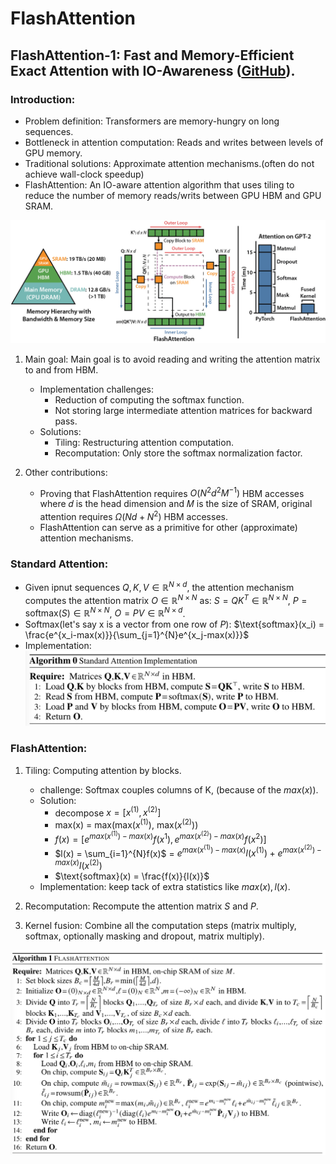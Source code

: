 # FlashAttention



## FlashAttention-1: Fast and Memory-Efficient Exact Attention with IO-Awareness ([GitHub](https://github.com/Dao-AILab/flash-attention?tab=readme-ov-file)).

### Introduction:
- Problem definition: Transformers are memory-hungry on long sequences.
- Bottleneck in attention computation: Reads and writes between levels of GPU memory.
- Traditional solutions: Approximate attention mechanisms.(often do not achieve wall-clock speedup)
- FlashAttention: An IO-aware attention algorithm that uses tiling to reduce the number of memory reads/writs between
GPU HBM and GPU SRAM.

![alt text](image.png)

1. Main goal: Main goal is to avoid reading and writing the attention matrix to and from HBM.
    - Implementation challenges:
        - Reduction of computing the softmax function.
        - Not storing large intermediate attention matrices for backward pass. 
    - Solutions:
        - Tiling: Restructuring attention computation.
        - Recomputation: Only store the softmax normalization factor.

2. Other contributions:
    - Proving that FlashAttention requires $O(N^2d^2M^{-1})$ HBM accesses where 𝑑 is the head dimension and 𝑀 is the size of SRAM, 
    original attention requires $Ω(Nd+N^2)$ HBM accesses.
    - FlashAttention can serve as a primitive for other (approximate) attention mechanisms.

### Standard Attention: 
- Given ipnut sequences $Q, K, V \in \mathbb{R}^{N \times d}$, the attention mechanism computes the attention matrix $O \in \mathbb{R}^{N \times N}$ as:
    $S = QK^T\in \mathbb{R}^{N \times N}$, $P = \text{softmax}(S) \in \mathbb{R}^{N \times N}$, $O = PV \in \mathbb{R}^{N \times d}$.
- Softmax(let's say x is a vector from one row of $P$):
    $\text{softmax}(x_i) = \frac{e^{x_i-max(x)}}{\sum_{j=1}^{N}e^{x_j-max(x)}}$
- Implementation:
![alt text](image-1.png)

### FlashAttention:
1. Tiling: Computing attention by blocks.
    - challenge: Softmax couples columns of K, (because of the $max(x)$).
    - Solution: 
        - decompose $x = [x^{(1)}, x^{(2)}]$
        - max(x) = max(max($x^{(1)}$), max($x^{(2)}$))
        - $f(x) = [e^{max(x^{(1)})-max(x)}f(x^{1}), e^{max(x^{(2)})-max(x)}f(x^{2})]$
        - $l(x) = \sum_{i=1}^{N}f(x)$ = $e^{max(x^{(1)})-max(x)}l(x^{(1)}) + e^{max(x^{(2)})-max(x)}l(x^{(2)})$
        - $\text{softmax}(x) = \frac{f(x)}{l(x)}$
    - Implementation: keep tack of extra statistics like $max(x), l(x)$.

2. Recomputation: Recompute the attention matrix $S$ and $P$.

3. Kernel fusion: Combine all the computation steps (matrix multiply, softmax, optionally masking and dropout, matrix multiply).

![alt text](image-2.png)